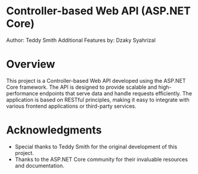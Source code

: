 # Controller-based Web API (ASP.NET Core)

Author: Teddy Smith
Additional Features by: Dzaky Syahrizal

# Overview

This project is a Controller-based Web API developed using the ASP.NET Core framework. The API is designed to provide scalable and high-performance endpoints that serve data and handle requests efficiently. The application is based on RESTful principles, making it easy to integrate with various frontend applications or third-party services.

# Acknowledgments

- Special thanks to Teddy Smith for the original development of this project.
- Thanks to the ASP.NET Core community for their invaluable resources and documentation.
